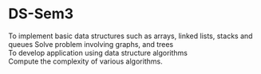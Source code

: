 # DS-Sem3
To implement basic data structures such as arrays, linked lists, stacks and queues 
Solve problem involving graphs, and trees  
To develop application using data structure algorithms  
Compute the complexity of various algorithms.

